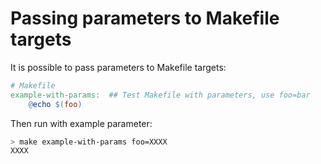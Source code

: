 Passing parameters to Makefile targets
=====

It is possible to pass parameters to Makefile targets:

```Makefile
# Makefile
example-with-params:  ## Test Makefile with parameters, use foo=bar
    @echo $(foo)
```

Then run with example parameter:

```bash
> make example-with-params foo=XXXX
XXXX
```
